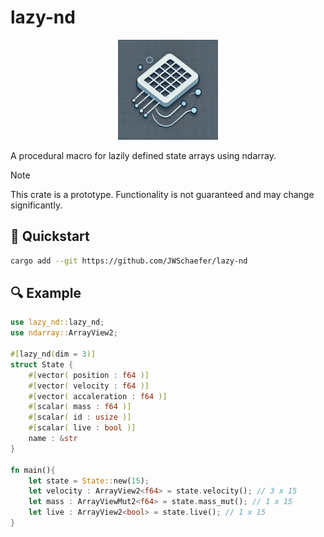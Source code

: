 # lazy-nd

<p align="center">
<img src="resources/logo.webp" width="160"/>
</p>

A procedural macro for lazily defined state arrays using ndarray.

> [!Note]
> This crate is a prototype. Functionality is not guaranteed and may change significantly.

## :rocket: Quickstart

```bash
cargo add --git https://github.com/JWSchaefer/lazy-nd
```

## :mag: Example

```rust
use lazy_nd::lazy_nd;
use ndarray::ArrayView2;

#[lazy_nd(dim = 3)]
struct State {
    #[vector( position : f64 )]
    #[vector( velocity : f64 )]
    #[vector( accaleration : f64 )]
    #[scalar( mass : f64 )]
    #[scalar( id : usize )]
    #[scalar( live : bool )]
    name : &str
}

fn main(){
    let state = State::new(15);
    let velocity : ArrayView2<f64> = state.velocity(); // 3 x 15
    let mass : ArrayViewMut2<f64> = state.mass_mut(); // 1 x 15
    let live : ArrayView2<bool> = state.live(); // 1 x 15
}
```
